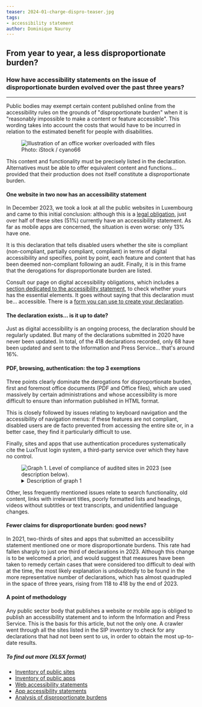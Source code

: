 ```yaml
---
teaser: 2024-01-charge-dispro-teaser.jpg
tags:
- accessibility statement
author: Dominique Nauroy
---
```


<script src="../../../../content/fr/news/2024-01-26-charge-dispro.js"></script>
<h2>From year to year, a less disproportionate burden?</h2>
<h3>How have accessibility statements on the issue of disproportionate burden evolved over the past three years?</h3>
<hr>
<div class="intro">
    <p>Public bodies may exempt certain content published online from the accessibility rules on the grounds of "disproportionate burden" when it is "reasonably impossible to make a content or feature accessible". This wording takes into account the costs that would have to be incurred in relation to the estimated benefit for people with disabilities.</p>
</div>
<figure role="group" aria-label="Photo: iStock / cyano66" class="pic">
    <img src="../../../../content/fr/news/img/2024-01-charge-dispro.jpg" alt="Illustration of an office worker overloaded with files">
    <figcaption>Photo: iStock / cyano66</figcaption>
</figure>
<p>This content and functionality must be precisely listed in the declaration. Alternatives must be able to offer equivalent content and functions... provided that their production does not itself constitute a disproportionate burden.</p>
<h4>One website in two now has an accessibility statement</h4>
<p>In December 2023, we took a look at all the public websites in Luxembourg and came to this initial conclusion: although this is a <a href="https://legilux.public.lu/eli/etat/leg/loi/2019/05/28/a373/jo#art_5">legal obligation</a>, just over half of these sites (51%) currently have an accessibility statement. As far as mobile apps are concerned, the situation is even worse: only 13% have one.</p>
<p>It is this declaration that tells disabled users whether the site is compliant (non-compliant, partially compliant, compliant) in terms of digital accessibility and specifies, point by point, each feature and content that has been deemed non-compliant following an audit. Finally, it is in this frame that the derogations for disproportionate burden are listed.</p>
<p>Consult our page on digital accessibility obligations, which includes a <a href="https://accessibilite.public.lu/fr/obligations.html#d%C3%A9claration-daccessibilit%C3%A9">section dedicated to the accessibility statement</a>, to check whether yours has the essential elements. It goes without saying that this declaration must be... accessible. There is a <a href="https://accessibilite.public.lu/fr/tools/decla.html">form you can use to create your declaration</a>.</p>
<h4>The declaration exists... is it up to date?</h4>
<p>Just as digital accessibility is an ongoing process, the declaration should be regularly updated. But many of the declarations submitted in 2020 have never been updated. In total, of the 418 declarations recorded, only 68 have been updated and sent to the Information and Press Service... that's around 16%.</p>
<h4>PDF, browsing, authentication: the top 3 exemptions</h4>
<p>Three points clearly dominate the derogations for disproportionate burden, first and foremost office documents (PDF and Office files), which are used massively by certain administrations and whose accessibility is more difficult to ensure than information published in HTML format.</p>
<p>This is closely followed by issues relating to keyboard navigation and the accessibility of navigation menus: if these features are not compliant, disabled users are de facto prevented from accessing the entire site or, in a better case, they find it particularly difficult to use.</p>
<p>Finally, sites and apps that use authentication procedures systematically cite the LuxTrust login system, a third-party service over which they have no control.</p>
<figure class="chart">
    <div id="dispro">
        <img src="../../../../content/fr/news/img/2024-01-dispro-burden.svg" alt="Graph 1. Level of compliance of audited sites in 2023 (see description below).">
    </div>
    <details>
        <summary>Description of graph 1</summary>
        <p>This bar chart shows, in descending order, the elements most frequently mentioned as a disproportionate burden in accessibility statements, starting with office documents, keyboard navigation and authentication procedures, present in 31, 29 and 13% of statements respectively.</p>
    </details>
</figure>
<p>Other, less frequently mentioned issues relate to search functionality, old content, links with irrelevant titles, poorly formatted lists and headings, videos without subtitles or text transcripts, and unidentified language changes.</p>
<h4>Fewer claims for disproportionate burden: good news?</h4>
<p>In 2021, two-thirds of sites and apps that submitted an accessibility statement mentioned one or more disproportionate burdens. This rate had fallen sharply to just one third of declarations in 2023. Although this change is to be welcomed a priori, and would suggest that measures have been taken to remedy certain cases that were considered too difficult to deal with at the time, the most likely explanation is undoubtedly to be found in the more representative number of declarations, which has almost quadrupled in the space of three years, rising from 118 to 418 by the end of 2023.</p>
<h4>A point of methodology</h4>
<p>Any public sector body that publishes a website or mobile app is obliged to publish an accessibility statement and to inform the Information and Press Service. This is the basis for this article, but not the only one. A crawler went through all the sites listed in the SIP inventory to check for any declarations that had not been sent to us, in order to obtain the most up-to-date results.</p>
<aside class="more">
    <h5>To find out more (XLSX format)</h5>
    <ul>
        <li><a href="https://data.public.lu/fr/datasets/r/2c6ba70f-a41f-4c50-a224-033a94d00fa9">Inventory of public sites</a></li>
        <li><a href="https://data.public.lu/fr/datasets/r/756ecd5c-75d2-49a6-9cf4-aa4c70a28f8c">Inventory of public apps</a></li>
        <li><a href="https://data.public.lu/fr/datasets/r/13a50790-cb0c-431d-9f17-198decfdb584">Web accessibility statements</a></li>
        <li><a href="https://data.public.lu/fr/datasets/r/6ed3e82a-0b52-4009-ba75-57c5af9b2d76">App accessibility statements</a></li>
        <li><a href="https://data.public.lu/fr/datasets/analyse-de-la-charge-disproportionnee-dans-les-declarations-daccessibilite/">Analysis of disproportionate burdens</a></li>
    </ul>
</aside>